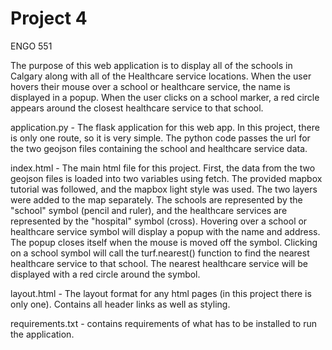 # Project 4
ENGO 551

The purpose of this web application is to display all of the schools in Calgary along with all of the Healthcare service locations.
When the user hovers their mouse over a school or healthcare service, the name is displayed in a popup. When the user clicks on
a school marker, a red circle appears around the closest healthcare service to that school.

application.py - The flask application for this web app. In this project, there is only one route, so it is very simple. The python
code passes the url for the two geojson files containing the school and healthcare service data.

index.html - The main html file for this project. First, the data from the two geojson files is loaded into two variables using fetch.
The provided mapbox tutorial was followed, and the mapbox light style was used. The two layers were added to the map separately. The
schools are represented by the "school" symbol (pencil and ruler), and the healthcare services are represented by the "hospital"
symbol (cross). Hovering over a school or healthcare service symbol will display a popup with the name and address. The popup closes
itself when the mouse is moved off the symbol. Clicking on a school symbol will call the turf.nearest() function to find the
nearest healthcare service to that school. The nearest healthcare service will be displayed with a red circle around the symbol.

layout.html - The layout format for any html pages (in this project there is only one). Contains all header links as well as styling.

requirements.txt - contains requirements of what has to be installed to run the application.
